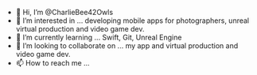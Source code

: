 - 👋 Hi, I’m @CharlieBee42Owls
- 👀 I’m interested in ... developing mobile apps for photographers, unreal virtual production and video game dev.
- 🌱 I’m currently learning ... Swift, Git, Unreal Engine
- 💞️ I’m looking to collaborate on ... my app and virtual production and video game dev.
- 📫 How to reach me ... 

<!---
CharlieBee42Owls/CharlieBee42Owls is a ✨ special ✨ repository because its `README.md` (this file) appears on your GitHub profile.
You can click the Preview link to take a look at your changes.
--->
